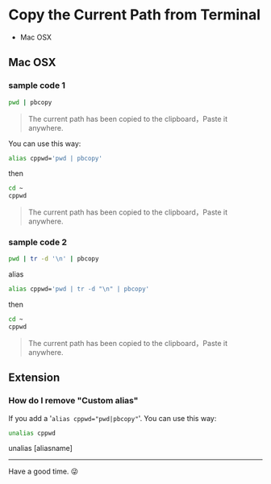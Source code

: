 # Copy the Current Path from Terminal

- Mac OSX

## Mac OSX

### sample code 1

```zsh
pwd | pbcopy
```
> The current path has been copied to the clipboard，Paste it anywhere.

You can use this way:

```zsh
alias cppwd='pwd | pbcopy'
```

then

```zsh
cd ~
cppwd
```
> The current path has been copied to the clipboard，Paste it anywhere.

### sample code 2

```zsh
pwd | tr -d '\n' | pbcopy
```

alias

```zsh
alias cppwd='pwd | tr -d "\n" | pbcopy'
```

then


```zsh
cd ~
cppwd
```
> The current path has been copied to the clipboard，Paste it anywhere.

## Extension

### How do I remove "Custom alias"

If you add a '`alias cppwd="pwd|pbcopy"`'. You can use this way:

```zsh
unalias cppwd
```

unalias [aliasname]


--- 

Have a good time. :stuck_out_tongue_winking_eye:
